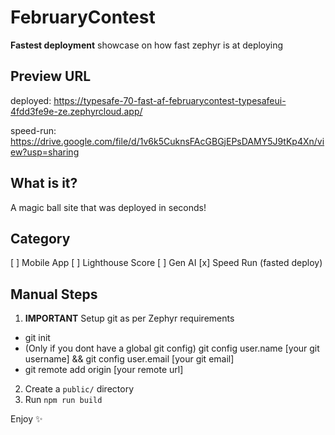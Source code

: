 # FebruaryContest
**Fastest deployment** showcase on how fast zephyr is at deploying

## Preview URL
deployed: https://typesafe-70-fast-af-februarycontest-typesafeui-4fdd3fe9e-ze.zephyrcloud.app/

speed-run: https://drive.google.com/file/d/1v6k5CuknsFAcGBGjEPsDAMY5J9tKp4Xn/view?usp=sharing

## What is it?
A magic ball site that was deployed in seconds!

## Category
[ ] Mobile App
[ ] Lighthouse Score
[ ] Gen AI
[x] Speed Run (fasted deploy)

## Manual Steps
1.  **IMPORTANT** Setup git as per Zephyr requirements
   - git init
   - (Only if you dont have a global git config) git config user.name [your git username] && git config user.email [your git email]
   - git remote add origin [your remote url]
2. Create a `public/` directory
3. Run `npm run build`

Enjoy ✨